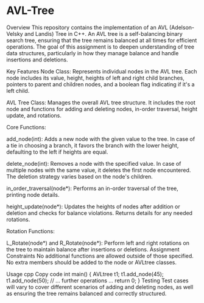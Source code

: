 # AVL-Tree
Overview
This repository contains the implementation of an AVL (Adelson-Velsky and Landis) Tree in C++. An AVL tree is a self-balancing binary search tree, ensuring that the tree remains balanced at all times for efficient operations. The goal of this assignment is to deepen understanding of tree data structures, particularly in how they manage balance and handle insertions and deletions.

Key Features
Node Class: Represents individual nodes in the AVL tree. Each node includes its value, height, heights of left and right child branches, pointers to parent and children nodes, and a boolean flag indicating if it's a left child.

AVL Tree Class: Manages the overall AVL tree structure. It includes the root node and functions for adding and deleting nodes, in-order traversal, height update, and rotations.

Core Functions:

add_node(int): Adds a new node with the given value to the tree. In case of a tie in choosing a branch, it favors the branch with the lower height, defaulting to the left if heights are equal.

delete_node(int): Removes a node with the specified value. In case of multiple nodes with the same value, it deletes the first node encountered. The deletion strategy varies based on the node's children.

in_order_traversal(node*): Performs an in-order traversal of the tree, printing node details.

height_update(node*): Updates the heights of nodes after addition or deletion and checks for balance violations. Returns details for any needed rotations.

Rotation Functions:

L_Rotate(node*) and R_Rotate(node*): Perform left and right rotations on the tree to maintain balance after insertions or deletions.
Assignment Constraints
No additional functions are allowed outside of those specified.
No extra members should be added to the node or AVLtree classes.


Usage
cpp
Copy code
int main() {
    AVLtree t1;
    t1.add_node(45);
    t1.add_node(50);
    // ... further operations ...
    return 0;
}
Testing
Test cases will vary to cover different scenarios of adding and deleting nodes, as well as ensuring the tree remains balanced and correctly structured.
